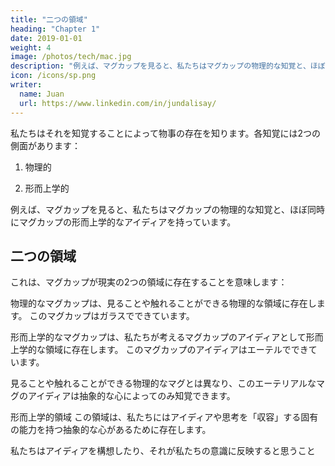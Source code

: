 ```yaml
---
title: "二つの領域"
heading: "Chapter 1"
date: 2019-01-01
weight: 4
image: /photos/tech/mac.jpg
description: "例えば、マグカップを見ると、私たちはマグカップの物理的な知覚と、ほぼ同時にマグカップの形而上学的なアイディアを持っています"
icon: /icons/sp.png
writer:
  name: Juan
  url: https://www.linkedin.com/in/jundalisay/
---
```




私たちはそれを知覚することによって物事の存在を知ります。各知覚には2つの側面があります：

1. 物理的

2. 形而上学的

例えば、マグカップを見ると、私たちはマグカップの物理的な知覚と、ほぼ同時にマグカップの形而上学的なアイディアを持っています。


## 二つの領域

これは、マグカップが現実の2つの領域に存在することを意味します：

物理的なマグカップは、見ることや触れることができる物理的な領域に存在します。
このマグカップはガラスでできています。

形而上学的なマグカップは、私たちが考えるマグカップのアイディアとして形而上学的な領域に存在します。
このマグカップのアイディアはエーテルでできています。

見ることや触れることができる物理的なマグとは異なり、このエーテリアルなマグのアイディアは抽象的な心によってのみ知覚できます。

形而上学的領域
この領域は、私たちにはアイディアや思考を「収容」する固有の能力を持つ抽象的な心があるために存在します。

私たちはアイディアを構想したり、それが私たちの意識に反映すると思うこと

